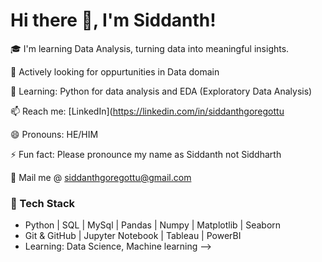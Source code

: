 # Hi there 👋, I'm Siddanth!

🎓 I'm learning Data Analysis, turning data into meaningful insights.  

💼 Actively looking for oppurtunities in Data domain 

🌱 Learning: Python for data analysis and EDA (Exploratory Data Analysis) 

📫 Reach me: [LinkedIn](https://linkedin.com/in/siddanthgoregottu

😄 Pronouns: HE/HIM

⚡ Fun fact: Please pronounce my name as Siddanth not Siddharth

📧 Mail me @ siddanthgoregottu@gmail.com

### 🔧 Tech Stack
- Python | SQL | MySql | Pandas | Numpy | Matplotlib | Seaborn
- Git & GitHub | Jupyter Notebook | Tableau | PowerBI
- Learning: Data Science, Machine learning
-->
